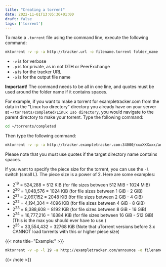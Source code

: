 ```yaml
---
title: "Creating a torrent"
date: 2022-11-01T13:05:36+01:00
draft: false
tags: ['torrent']
---
```

To make a `.torrent` file using the command line, execute the following command:

``` bash
mktorrent -v -p -a http://tracker.url -o filename.torrent folder_name
```

- `-v` is for verbose
- `-p` is for private, as in not DTH or PeerExchange
- `-a` is for the tracker URL
- `-o` is for the output file name

**Important!** The command needs to be all in one line, and quotes must be used around the folder name if it contains spaces.

For example, if you want to make a torrent for exampletracker.com from the data in the "Linux Iso directory" directory you already have on your server at `~/torrents/completed/Linux Iso directory`, you would navigate to the parent directory to make your torrent. Type the following command:

``` bash
cd ~/torrents/completed
```

Then type the following command:

``` bash
mktorrent -v -p -a http://tracker.exampletracker.com:34000/xxxXXXxxx/announce -o VA-Summer_Trance_2009.torrent "Linux Iso directory"
```

Please note that you must use quotes if the target directory name contains spaces.

If you want to specify the piece size for the torrent, you can use the `-l` switch (small L). The piece size is a power of 2. Here are some examples:

- 2<sup>19</sup> = 524,288 = 512 KiB (for file sizes between 512 MiB - 1024 MiB)
- 2<sup>20</sup> = 1,048,576 = 1024 KiB (for file sizes between 1 GiB - 2 GiB)
- 2<sup>21</sup> = 2,097,152 = 2048 KiB (for file sizes between 2 GiB - 4 GiB)
- 2<sup>22</sup> = 4,194,304 = 4096 KiB (for file sizes between 4 GiB - 8 GiB)
- 2<sup>23</sup> = 8,388,608 = 8192 KiB (for file sizes between 8 GiB - 16 GiB)
- 2<sup>24</sup> = 16,777,216 = 16384 KiB (for file sizes between 16 GiB - 512 GiB) (This is the max you should ever have to use.)
- 2<sup>25</sup> = 33,554,432 = 32768 KiB (Note that uTorrent versions before 3.x CANNOT load torrents with this or higher piece size)

{{< note title="Example:" >}}
``` bash
mktorrent -v -p -l 19 -a http://exampletracker.com/announce -o filename.torrent folder_name
```
{{< /note >}}

